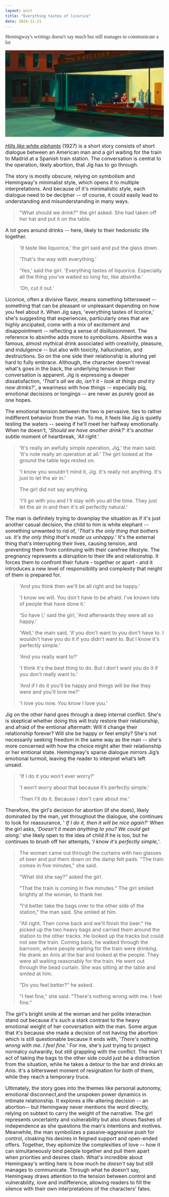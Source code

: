 ```yaml
---
layout: post
title: "Everything tastes of licorice"
date: 2024-12-21
---
```


<p style = "font-size:16px; color: #293241; font-family:Poiret One;">Hemingway's writings doesn't say much but still manages to communicate a lot</p>

<link rel="stylesheet" href="/style.css"/>
<img src="/img/american-solitude.webp" alt="The Ebro: the great river" class="centered-image">

<div style = "font-size:16px">
<p><i><a href= "https://www.goodreads.com/book/show/56814505-hills-like-white-elephants">Hills like white elphants</a></i> (1927) is a short story consists of short dialogue between an American man and a girl waiting for the train to Madrid at a Spanish train station. The conversation is central to the operation, likely abortion, that Jig has to go through.</p>

<p>The story is mostly obscure, relying on symbolism and Hemingway's minimalist style, which opens it to multiple interpretations. And because of it's minimalistic style, each dialogue need to be decipher -- of course, it could easily lead to understanding and misunderstanding in many ways.</p>

<blockquote>
"What should we drink?" the girl asked. She had taken off her hat and put it on the table.
</blockquote>
A lot goes around drinks -- here, likely to their hedonistic life together. 

<blockquote>
'It taste like liquorice,' the girl said and put the glass down.<br>

'That's the way with everything.'<br>

'Yes,' said the girl. 'Everything tastes of liquorice. Especially all the thing you've waited so long for, like absinthe.' <br>

'Oh, cut it out.'
</blockquote>
<p>Licorice, often a divisive flavor, means something bittersweet -- something that can be pleasant or unpleasant depending on how you feel about it. When Jig says, 'everything tastes of licorice,' she's suggesting that experiences, particularly ones that are highly ancipated, come with a mix of excitement and disappointment -- reflecting a sense of disillusionment. The reference to absinthe adds more to symbolisms. Absinthe was a famous, almost mythical drink associated with creativity, pleasure, and indulgence -- but also with toxicity, hallucination, and destructions. So on the one side their relationship is alluring yet hard to fully embrace. Although, the character doesn't reveal what's goes in the back, the underlying tension in their conversation is apparent. Jig is expressing a deeper dissatisfaction, <i>'That's all we do, isn't it - look at things and try new drinks?'</i>, a weariness with how things -- especially big, emotional decisions or longings -- are never as purely good as one hopes.</p>

<p>The emotional tension between the two is pervasive, ties to rather indifferent behavior from the man. To me, it feels like Jig is quietly testing the waters -- seeing if he'll meet her halfway emotionally. When he doesn't, '<i>Should we have another drink?</i>' it's another subtle moment of heartbreak, <i>'All right.'</i> 
</p>

<blockquote> 
'It's really an awfully simple operation, Jig,' the main said. 'It's note really an operation at all.' The girl looked at the ground the table legs rested on. <br>

'I know you wouldn't mind it, Jig. It's really not anything. It's just to let the air in.'<br>

The girl did not say anything.<br>

'I'll go with you and I'll stay with you all the time. They just let the air in and then it's all perfectly natural.'
</blockquote>

<p>The man is definitely trying to downplay the situation as if it's just another casual decision, the child to him is white elephant -- something unwanted to rid of, '<i>That's the only thing that bothers us. It's the only thing that's made us unhappy.</i>' It's the external thing that's interrupting their lives, causing tension, and preventing them from continuing with their carefree lifestyle. The pregnancy represents a disruption to their life and relationship. It forces them to confront their future - together or apart - and it introduces a new level of responsibility and complexity that neight of them is prepared for.</p>

<blockquote>
'And you think then we'll be all right and be happy.' <br>

'I know we will. You don't have to be afraid. I've known lots of people that have done it.' <br>

'So have I,' said the girl, 'And afterwards they were all so happy.' <br>

'Well,' the main said, 'if you don't want to you don't have to. I wouldn't have you do it if you didn't want to. But I know it's perfectly simple.' <br>

'And you really want to?' <br>

'I think it's the best thing to do. But I don't want you do it if you don't really want to.' <br>

'And if I do it you'll be happy and things will be like they were and you'll love me?'<br>

'I love you now. You know I love you.'

</blockquote>

<p>Jig on the other hand goes through a deep internal conflict. She's is skeptical whether doing this will truly restore their relationship, and afraid of the emtional aftermath: Will it change their relationship forever? Will she be happy or feel empty? She's not necessarily seeking freedom in the same way as the man -- she's more concerned with how the choice might alter their relationship or her emtional state. Hemingway's sparse dialogue mirrors Jig’s emotional turmoil, leaving the reader to interpret what’s left unsaid.</p>

<blockquote>
'If I do it you won't ever worry?' <br>

'I won’t worry about that because it’s perfectly simple.' <br>

'Then I'll do it. Because I don't care about me.'<br>
</blockquote>
Therefore, the girl's decision for abortion (if she does), likely dominated by the man, yet throughout the dialogue, she continues to look for reassurance, '<i> If I do it, then it will be nice again?'</i> When the girl asks, '<i>Doesn't it mean anything to you? We could get along.'</i> she likely open to the idea of child if he is too, but he continues to brush off her attempts, '<i>I know it's perfectly simple,</i>'.   

<blockquote>
The woman came out through the curtains with two glasses of beer and put them down on the damp felt pads. "The train comes in five minutes," she said. <br>

"What did she say?" asked the girl. <br>

"That the train is coming in five minutes." The girl smiled brightly at the woman, to thank her. <br>

"I'd better take the bags over to the other side of the station," the man
said. She smiled at him. <br>

"All right. Then come back and we'll finish the beer." He picked up the two heavy bags and carried them around the station to the other tracks. He looked up the tracks but could not see the train. Coming back, he walked through the barroom, where people waiting for the train were drinking. He drank an Anis at the bar and looked at the people. They were all waiting reasonably for the train. He went out through the bead curtain. She was sitting at the table and smiled at him. <br>

"Do you feel better?" he asked. <br>

"I feel fine," she said. "There's nothing wrong with me. I feel fine."
</blockquote>
The girl's bright smile at the woman and her polite interaction stand out because it's such a stark contrast to the heavy emotional weight of her conversation with the man. Some argue that it's because she made a decision of not having the abortion which is still questionable because it ends with, '<i>There's nothing wrong with me. I feel fine.</i>' For me, she's just trying to project normalcy outwardly, but still grappling with the conflict. The man't act of taking the bags to the other side could just be a distraction from the situation, while he takes a detour to the bar and drinks an Anis. It's a bittersweet moment of resignation for both of them, while they reach a temporary truce.

<p> Ultimately, the story goes into the themes like personal autonomy, emotional disconnect,and the unspoken power dynamics in intimate relationship. It explores a life-altering decision -- an abortion-- but Hemingway never mentions the word directly, relying on subtext to carry the weight of the narrative. The girl represents uncertainty and vulnerability but also shows flashes of independence as she questions the man's intentions and motives. Meanwhile, the man symbolizes a passive-aggressive push for control, cloaking his desires in feigned support and open-ended offers. Together, they epitomize the complexities of love -- how it can simultaneously bind people together and pull them apart when priorities and desires clash. What's incredible about Hemingway's writing here is how much he <i>doesn't</i> say but still manages to communicate. Through what he doesn't say, Hemingway draws attention to the tension between control and vulnerability, love and indifference, allowing readers to fill the silence with their own interpretations of the characters' fates.</p>

</div>